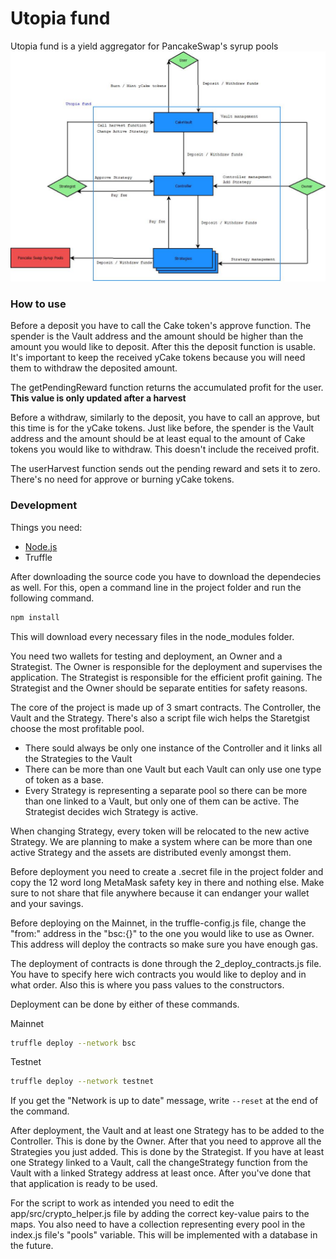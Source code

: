 # Utopia fund
Utopia fund is a yield aggregator for PancakeSwap's syrup pools
![Utopia fund flow chart](./doc/UtopiaFlowChart.jpg)

### How to use
Before a deposit you have to call the Cake token's approve function. The spender is the Vault address and the amount should be higher than the amount you would like to deposit. After this the deposit function is usable. It's important to keep the received yCake tokens because you will need them to withdraw the deposited amount.

The getPendingReward function returns the accumulated profit for the user.
**This value is only updated after a harvest**

Before a withdraw, similarly to the deposit, you have to call an approve, but this time is for the yCake tokens. Just like before, the spender is the Vault address and the amount should be at least equal to the amount of Cake tokens you would like to withdraw. This doesn't include the received profit.

The userHarvest function sends out the pending reward and sets it to zero. There's no need for approve or burning yCake tokens.

### Development
Things you need:
- [Node.js](https://nodejs.org/)
- Truffle

After downloading the source code you have to download the dependecies as well. For this, open a command line in the project folder and run the following command.
```sh
npm install
```
This will download every necessary files in the node_modules folder.

You need two wallets for testing and deployment, an Owner and a Strategist. The Owner is responsible for the deployment and supervises the application. The Strategist is responsible for the efficient profit gaining. The Strategist and the Owner should be separate entities for safety reasons. 

The core of the project is made up of 3 smart contracts. The Controller, the Vault and the Strategy. There's also a script file wich helps the Staretgist choose the most profitable pool.
- There sould always be only one instance of the Controller and it links all the Strategies to the Vault
- There can be more than one Vault but each Vault can only use one type of token as a base.
- Every Strategy is representing a separate pool so there can be more than one linked to a Vault, but only one of them can be active. The Strategist decides wich Strategy is active.

When changing Strategy, every token will be relocated to the new active Strategy. We are planning to make a system where can be more than one active Strategy and the assets are distributed evenly amongst them.

Before deployment you need to create a .secret file in the project folder and copy the 12 word long MetaMask safety key in there and nothing else. Make sure to not share that file anywhere because it can endanger your wallet and your savings.

Before deploying on the Mainnet, in the truffle-config.js file, change the "from:" address in the "bsc:{}" to the one you would like to use as Owner. This address will deploy the contracts so make sure you have enough gas.

The deployment of contracts is done through the 2_deploy_contracts.js file. You have to specify here wich contracts you would like to deploy and in what order. Also this is where you pass values to the constructors.

Deployment can be done by either of these commands.

Mainnet
```sh
truffle deploy --network bsc
```
Testnet
```sh
truffle deploy --network testnet
```
If you get the "Network is up to date" message, write `--reset` at the end of the command.

After deployment, the Vault and at least one Strategy has to be added to the Controller. This is done by the Owner. After that you need to approve all the Strategies you just added. This is done by the Strategist. If you have at least one Strategy linked to a Vault, call the changeStrategy function from the Vault with a linked Strategy address at least once. After you've done that that application is ready to be used.

For the script to work as intended you need to edit the app/src/crypto_helper.js file by adding the correct key-value pairs to the maps. You also need to have a collection representing every pool in the index.js file's "pools" variable. This will be implemented with a database in the future.
